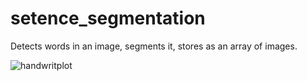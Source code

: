 # setence_segmentation
Detects words in an image, segments it, stores as an array of images.

![handwritplot](https://github.com/user-attachments/assets/9e4cd166-5f9a-4c0d-a36b-a484c167e1a7)

